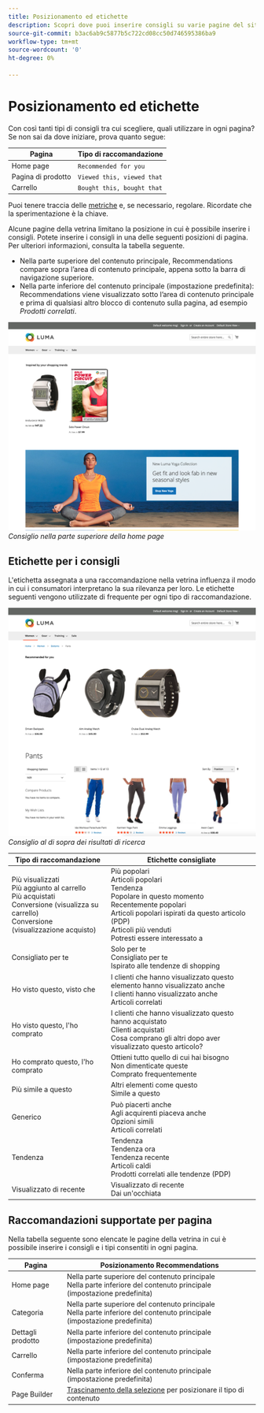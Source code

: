 ```yaml
---
title: Posizionamento ed etichette
description: Scopri dove puoi inserire consigli su varie pagine del sito e suggerimenti per le etichette utilizzate di frequente per ciascun tipo di raccomandazione.
source-git-commit: b3ac6ab9c5877b5c722cd08cc50d746595386ba9
workflow-type: tm+mt
source-wordcount: '0'
ht-degree: 0%

---
```


# Posizionamento ed etichette

Con così tanti tipi di consigli tra cui scegliere, quali utilizzare in ogni pagina? Se non sai da dove iniziare, prova quanto segue:

| Pagina | Tipo di raccomandazione |
|---|---|
| Home page | `Recommended for you` |
| Pagina di prodotto | `Viewed this, viewed that` |
| Carrello | `Bought this, bought that` |

Puoi tenere traccia delle [metriche](workspace.md) e, se necessario, regolare. Ricordate che la sperimentazione è la chiave.

Alcune pagine della vetrina limitano la posizione in cui è possibile inserire i consigli. Potete inserire i consigli in una delle seguenti posizioni di pagina. Per ulteriori informazioni, consulta la tabella seguente.

- Nella parte superiore del contenuto principale, Recommendations compare sopra l’area di contenuto principale, appena sotto la barra di navigazione superiore.
- Nella parte inferiore del contenuto principale (impostazione predefinita): Recommendations viene visualizzato sotto l’area di contenuto principale e prima di qualsiasi altro blocco di contenuto sulla pagina, ad esempio _Prodotti correlati_.

![Posizionamento dei consigli](assets/storefront-home-page-top.png)
_Consiglio nella parte superiore della home page_

## Etichette per i consigli

L&#39;etichetta assegnata a una raccomandazione nella vetrina influenza il modo in cui i consumatori interpretano la sua rilevanza per loro. Le etichette seguenti vengono utilizzate di frequente per ogni tipo di raccomandazione.

![Posizionamento dei consigli](assets/storefront-search-results-top.png)
_Consiglio al di sopra dei risultati di ricerca_

| Tipo di raccomandazione | Etichette consigliate |
|---|---|
| Più visualizzati<br> Più aggiunto al carrello<br>Più acquistati<br>Conversione (visualizza su carrello)<br>Conversione (visualizzazione acquisto) | Più popolari<br>Articoli popolari<br>Tendenza<br>Popolare in questo momento<br>Recentemente popolari<br>Articoli popolari ispirati da questo articolo (PDP)<br>Articoli più venduti<br>Potresti essere interessato a |
| Consigliato per te | Solo per te<br>Consigliato per te<br>Ispirato alle tendenze di shopping |
| Ho visto questo, visto che | I clienti che hanno visualizzato questo elemento hanno visualizzato anche<br>I clienti hanno visualizzato anche<br>Articoli correlati |
| Ho visto questo, l&#39;ho comprato | I clienti che hanno visualizzato questo hanno acquistato<br>Clienti acquistati<br>Cosa comprano gli altri dopo aver visualizzato questo articolo? |
| Ho comprato questo, l&#39;ho comprato | Ottieni tutto quello di cui hai bisogno<br>Non dimenticate queste<br>Comprato frequentemente |
| Più simile a questo | Altri elementi come questo<br>Simile a questo |
| Generico | Può piacerti anche<br>Agli acquirenti piaceva anche<br>Opzioni simili<br>Articoli correlati |
| Tendenza | Tendenza<br>Tendenza ora<br>Tendenza recente<br>Articoli caldi<br>Prodotti correlati alle tendenze (PDP) |
| Visualizzato di recente | Visualizzato di recente<br>Dai un&#39;occhiata |

## Raccomandazioni supportate per pagina

Nella tabella seguente sono elencate le pagine della vetrina in cui è possibile inserire i consigli e i tipi consentiti in ogni pagina.

| Pagina | Posizionamento Recommendations |
|---|---|
| Home page | Nella parte superiore del contenuto principale<br>Nella parte inferiore del contenuto principale (impostazione predefinita) | Più visualizzati<br>Più acquistati<br>Più aggiunto al carrello<br>Consigliato per te<br>Tendenza |
| Categoria | Nella parte superiore del contenuto principale<br>Nella parte inferiore del contenuto principale (impostazione predefinita) | Più visualizzati<br>Più acquistati<br>Più aggiunto al carrello<br>Consigliato per te<br>Tendenza |
| Dettagli prodotto | Nella parte inferiore del contenuto principale (impostazione predefinita) | Più visualizzati<br>Più acquistati<br>Più aggiunto al carrello<br>Ho visualizzato questo, visto che<br>Ho visto questo, l&#39;ho comprato<br>Ho comprato questo, l&#39;ho comprato<br>Più simile a questo<br>Tendenza<br>Somiglianza visiva |
| Carrello | Nella parte inferiore del contenuto principale (impostazione predefinita) | Più visualizzati<br>Più acquistati<br>Più aggiunto al carrello<br>Ho visualizzato questo, visto che<br>Ho visto questo, l&#39;ho comprato<br>Ho comprato questo, l&#39;ho comprato<br>Più simile a questo<br>Tendenza |
| Conferma | Nella parte inferiore del contenuto principale (impostazione predefinita) | Più visualizzati<br>Più acquistati<br>Più aggiunto al carrello<br>Ho visualizzato questo, visto che<br>Ho visto questo, l&#39;ho comprato<br>Ho comprato questo, l&#39;ho comprato<br>Più simile a questo<br>Tendenza |
| Page Builder | [Trascinamento della selezione](https://docs.magento.com/user-guide/cms/page-builder-add-recommendations.html#add-an-existing-recommendation-unit) per posizionare il tipo di contenuto | Più visualizzati<br>Più acquistati<br>Più aggiunto al carrello<br>Consigliato per te<br>Tendenza |
